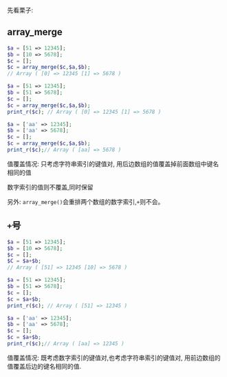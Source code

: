 先看栗子:

## array_merge

```php
$a = [51 => 12345];
$b = [10 => 5678];
$c = [];
$c = array_merge($c,$a,$b); 
// Array ( [0] => 12345 [1] => 5678 ) 
```

```php
$a = [51 => 12345];
$b = [51 => 5678];
$c = [];
$c = array_merge($c,$a,$b); 
print_r($c); // Array ( [0] => 12345 [1] => 5678 )
```



```php
$a = ['aa' => 12345];
$b = ['aa' => 5678];
$c = [];
$c = array_merge($c,$a,$b); 
print_r($c);// Array ( [aa] => 5678 )
```



值覆盖情况:  只考虑字符串索引的键值对, 用后边数组的值覆盖掉前面数组中键名相同的值

数字索引的值则不覆盖,同时保留

另外:  `array_merge()`会重排两个数组的数字索引,`+`则不会。

## `+`号

```php
$a = [51 => 12345];
$b = [10 => 5678];
$c = [];
$C = $a+$b; 
// Array ( [51] => 12345 [10] => 5678 ) 
```

```php
$a = [51 => 12345];
$b = [51 => 5678];
$c = [];
$c = $a+$b; 
print_r($c); // Array ( [51] => 12345 ) 
```



```php
$a = ['aa' => 12345];
$b = ['aa' => 5678];
$c = [];
$c = $a+$b; 
print_r($c);// Array ( [aa] => 12345 ) 
```

值覆盖情况:  既考虑数字索引的键值对,也考虑字符串索引的键值对, 用前边数组的值覆盖后边的键名相同的值.